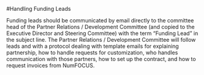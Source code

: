 #Handling Funding Leads

Funding leads should be communicated by email directly to the committee head of the Partner Relations / Development Committee (and copied to the Executive Director and Steering Committee) with the term “Funding Lead” in the subject line. The Partner Relations / Development Committee will follow leads and with a protocol dealing with template emails for explaining partnership, how to handle requests for customization, who handles communication with those partners, how to set up the contract, and how to request invoices from NumFOCUS.

